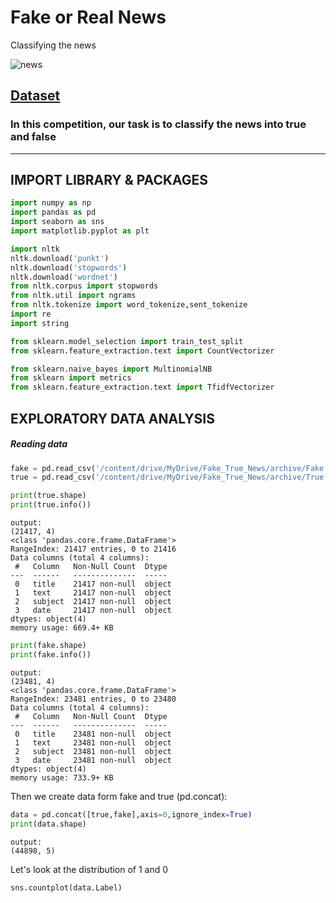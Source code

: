 # Fake or Real News 
Classifying the news

![news](https://s.rbk.ru/v5_marketing_media/images/5/64/116049080264645.jpg)

## [Dataset](https://www.kaggle.com/clmentbisaillon/fake-and-real-news-dataset)
### In this competition, our task is to classify the news into true and false
--- 

## IMPORT LIBRARY & PACKAGES

```python
import numpy as np
import pandas as pd
import seaborn as sns
import matplotlib.pyplot as plt

import nltk
nltk.download('punkt')
nltk.download('stopwords')
nltk.download('wordnet')
from nltk.corpus import stopwords
from nltk.util import ngrams
from nltk.tokenize import word_tokenize,sent_tokenize
import re
import string

from sklearn.model_selection import train_test_split
from sklearn.feature_extraction.text import CountVectorizer

from sklearn.naive_bayes import MultinomialNB
from sklearn import metrics
from sklearn.feature_extraction.text import TfidfVectorizer
```
## EXPLORATORY DATA ANALYSIS

##### Reading data
```python
fake = pd.read_csv('/content/drive/MyDrive/Fake_True_News/archive/Fake.csv')
true = pd.read_csv('/content/drive/MyDrive/Fake_True_News/archive/True.csv')
```
```python
print(true.shape)
print(true.info())
```
```
output:
(21417, 4)
<class 'pandas.core.frame.DataFrame'>
RangeIndex: 21417 entries, 0 to 21416
Data columns (total 4 columns):
 #   Column   Non-Null Count  Dtype 
---  ------   --------------  ----- 
 0   title    21417 non-null  object
 1   text     21417 non-null  object
 2   subject  21417 non-null  object
 3   date     21417 non-null  object
dtypes: object(4)
memory usage: 669.4+ KB
```

```python
print(fake.shape)
print(fake.info())
```
```
output:
(23481, 4)
<class 'pandas.core.frame.DataFrame'>
RangeIndex: 23481 entries, 0 to 23480
Data columns (total 4 columns):
 #   Column   Non-Null Count  Dtype 
---  ------   --------------  ----- 
 0   title    23481 non-null  object
 1   text     23481 non-null  object
 2   subject  23481 non-null  object
 3   date     23481 non-null  object
dtypes: object(4)
memory usage: 733.9+ KB
```
Then we create data form fake and true (pd.concat):
```python
data = pd.concat([true,fake],axis=0,ignore_index=True)
print(data.shape)
```
```
output:
(44898, 5)
```
Let's look at the distribution of 1 and 0
```python
sns.countplot(data.Label)
```










